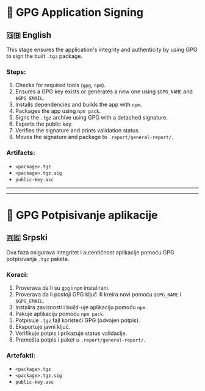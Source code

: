 # 🔐 GPG Application Signing

## 🇬🇧 English

This stage ensures the application's integrity and authenticity by using GPG to sign the built `.tgz` package.

### Steps:
1. Checks for required tools (`gpg`, `npm`).
2. Ensures a GPG key exists or generates a new one using `$GPG_NAME` and `$GPG_EMAIL`.
3. Installs dependencies and builds the app with `npm`.
4. Packages the app using `npm pack`.
5. Signs the `.tgz` archive using GPG with a detached signature.
6. Exports the public key.
7. Verifies the signature and prints validation status.
8. Moves the signature and package to `.report/general-report/`.

### Artifacts:
- `<package>.tgz`
- `<package>.tgz.sig`
- `public-key.asc`

---
---

# 🔐 GPG Potpisivanje aplikacije

## 🇷🇸 Srpski

Ova faza osigurava integritet i autentičnost aplikacije pomoću GPG potpisivanja `.tgz` paketa.

### Koraci:
1. Proverava da li su `gpg` i `npm` instalirani.
2. Proverava da li postoji GPG ključ ili kreira novi pomoću `$GPG_NAME` i `$GPG_EMAIL`.
3. Instalira zavisnosti i build-uje aplikaciju pomoću `npm`.
4. Pakuje aplikaciju pomoću `npm pack`.
5. Potpisuje `.tgz` fajl koristeći GPG (odvojen potpis).
6. Eksportuje javni ključ.
7. Verifikuje potpis i prikazuje status validacije.
8. Premešta potpis i paket u `.report/general-report/`.

### Artefakti:
- `<package>.tgz`
- `<package>.tgz.sig`
- `public-key.asc`

